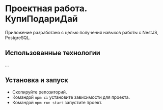 # Проектная работа. КупиПодариДай

Приложение разработано с целью получения навыков работы с NestJS, PostgreSQL.

## Использованные технологии

...

## Установка и запуск

- Скопируйте репозиторий.
- Командой `npm ci` установите зависимости для проекта.
- Командой `npm run start` запустите проект.
